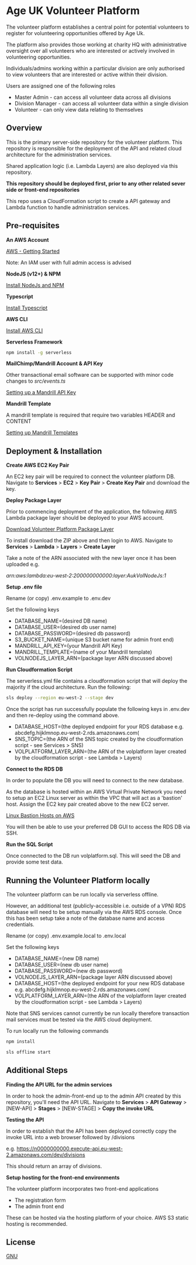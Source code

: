 # Age UK Volunteer Platform

The volunteer platform establishes a central point for potential volunteers to register for volunteering opportunities offered by Age Uk.

The platform also provides those working at charity HQ with administrative oversight over all volunteers who are interested or actively involved in volunteering opportunities.

Individuals/admins working within a particular division are only authorised to view volunteers that are interested or active within their division.

Users are assigned one of the following roles

- Master Admin - can access all volunteer data across all divisions
- Division Manager - can access all volunteer data within a single division
- Volunteer - can only view data relating to themselves

## Overview

This is the primary server-side repository for the volunteer platform.  This repository is responsible for the deployment of the API and related cloud architecture for the administration services.

Shared application logic (i.e. Lambda Layers) are also deployed via this repository.

**This repository should be deployed first, prior to any other related sever side or front-end repositories**

This repo uses a CloudFormation script to create a API gateway and Lambda function to handle administration services.

## Pre-requisites

**An AWS Account**

[AWS - Getting Started](https://aws.amazon.com/getting-started/)

Note: An IAM user with full admin access is advised

**NodeJS (v12+) & NPM**

[Install NodeJs and NPM](https://docs.npmjs.com/downloading-and-installing-node-js-and-npm)


**Typescript**

[Install Typescript](https://www.typescriptlang.org/download)

**AWS CLI**

[Install AWS CLI](https://docs.aws.amazon.com/cli/latest/userguide/install-cliv2.html)


**Serverless Framework**

```bash
npm install -g serverless
```

**MailChimp/Mandrill Account & API Key**

Other transactional email software can be supported with minor code changes to *src/events.ts*

[Setting up a Mandrill API Key](https://www.inboundnow.com/how-to-get-your-mandrill-api-key/)

**Mandrill Template**

A mandrill template is required that require two variables HEADER and CONTENT

[Setting up Mandrill Templates](https://mailchimp.com/developer/transactional/docs/templates-dynamic-content/)

## Deployment & Installation

**Create AWS EC2 Key Pair**

An EC2 key pair will be required to connect the volunteer platform DB.  Navigate to **Services** > **EC2** > **Key Pair** > **Create Key Pair** and download the key.

**Deploy Package Layer**

Prior to commencing deployment of the application, the following AWS Lambda package layer should be deployed to your AWS account.

[Download Volunteer Platform Package Layer](https://volunteer-platform-lambda-layer.s3.eu-west-2.amazonaws.com/nodejs.zip)

To install download the ZIP above and then login to AWS.  Navigate to **Services** > **Lambda** > **Layers** > **Create Layer**

Take a note of the ARN associated with the new layer once it has been uploaded e.g.

*arn:aws:lambda:eu-west-2:200000000000:layer:AukVolNodeJs:1*

**Setup .env file**

Rename (or copy) .env.example to .env.dev

Set the following keys

 - DATABASE_NAME=(desired DB name)
 - DATABASE_USER=(desired db user name)
 - DATABASE_PASSWORD=(desired db password)
 - S3_BUCKET_NAME=(unique S3 bucket name for admin front end)
 - MANDRILL_API_KEY=(your Mandrill API Key)
 - MANDRILL_TEMPLATE=(name of your Mandrill template)
 - VOLNODEJS_LAYER_ARN=(package layer ARN discussed above)

**Run Cloudformation Script**

The serverless.yml file contains a cloudformation script that will deploy the majority if the cloud architecture.  Run the following:

```bash
sls deploy --region eu-west-2 --stage dev
```

Once the script has run successfully populate the following keys in .env.dev and then re-deploy using the command above.

 - DATABASE_HOST=(the deployed endpoint for your RDS database e.g. abcdefg.hijklmnop.eu-west-2.rds.amazonaws.com(
 - SNS_TOPIC=(the ARN of the SNS topic created by the cloudformation script - see Services > SNS)
 - VOLPLATFORM_LAYER_ARN=(the ARN of the volplatform layer created by the cloudformation script - see Lambda > Layers)


**Connect to the RDS DB**

In order to populate the DB you will need to connect to the new database.

As the database is hosted within an AWS Virtual Private Network you need to setup an EC2 Linux server as within the VPC that will act as a 'bastion' host.  Assign the EC2 key pair created above to the new EC2 server.

[Linux Bastion Hosts on AWS](https://aws.amazon.com/quickstart/architecture/linux-bastion/)

You will then be able to use your preferred DB GUI to access the RDS DB via SSH.


**Run the SQL Script**

Once connected to the DB run volplatform.sql.  This will seed the DB and provide some test data.

## Running the Volunteer Platform locally

The volunteer platform can be run locally via serverless offline.

However, an additional test (publicly-accessible i.e. outside of a VPN) RDS database will need to be setup manually via the AWS RDS console.  Once this has been setup take a note of the database name and access credentials.

Rename (or copy) .env.example.local to .env.local

Set the following keys

 - DATABASE_NAME=(new DB name)
 - DATABASE_USER=(new db user name)
 - DATABASE_PASSWORD=(new db password)
 - VOLNODEJS_LAYER_ARN=(package layer ARN discussed above)
 - DATABASE_HOST=(the deployed endpoint for your new RDS database e.g. abcdefg.hijklmnop.eu-west-2.rds.amazonaws.com(
 - VOLPLATFORM_LAYER_ARN=(the ARN of the volplatform layer created by the cloudformation script - see Lambda > Layers)

Note that SNS services cannot currently be run locally therefore transaction mail services must be tested via the AWS cloud deployment.

To run locally run the following commands

```bash
npm install
```

```bash
sls offline start
```

## Additional Steps

**Finding the API URL for the admin services**

In order to hook the admin-front-end up to the admin API created by this repository, you'll need the API URL.  Navigate to **Services** > **API Gateway** > [NEW-API] > **Stages** > [NEW-STAGE] > **Copy the invoke URL**

**Testing the API**

In order to establish that the API has been deployed correctly copy the invoke URL into a web browser followed by /divisions

e.g. https://n0000000000.execute-api.eu-west-2.amazonaws.com/dev/divisions

This should return an array of divisions.

**Setup hosting for the front-end environments**

The volunteer platform incorporates two front-end applications

- The registration form
- The admin front end

These can be hosted via the hosting platform of your choice.  AWS S3 static hosting is recommended.

## License
[GNU](https://choosealicense.com/licenses/gpl-3.0/)